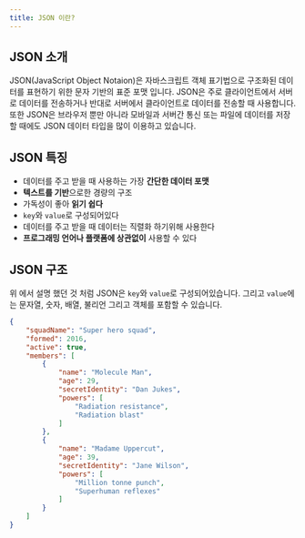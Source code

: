 ```yaml
---
title: JSON 이란?
---
```


## JSON 소개
JSON(JavaScript Object Notaion)은 자바스크립트 객체 표기법으로 구조화된 데이터를 표현하기 위한 문자 기반의 표준 포맷 입니다.
JSON은 주로 클라이언트에서 서버로 데이터를 전송하거나 반대로 서버에서 클라이언트로 데이터를 전송할 때 사용합니다. 또한 JSON은 브라우저 뿐만 아니라 모바일과 서버간 통신 또는 파일에 데이터를 저장할 때에도 JSON 데이터 타입을 많이 이용하고 있습니다.

## JSON 특징
- 데이터를 주고 받을 때 사용하는 가장 **간단한 데이터 포맷**
- **텍스트를 기반**으로한 경량의 구조
- 가독성이 좋아 **읽기 쉽다**
- `key`와 `value`로 구성되어있다
- 데이터를 주고 받을 때 데이터는 직렬화 하기위해 사용한다
- **프로그래밍 언어나 플랫폼에 상관없이** 사용할 수 있다

## JSON 구조
위 에서 설명 했던 것 처럼 JSON은 `key`와 `value`로 구성되어있습니다. 그리고 `value`에는 문자열, 숫자, 배열, 불리언 그리고 객체를 포함할 수 있습니다.
```json
{
    "squadName": "Super hero squad",
    "formed": 2016,
    "active": true,
    "members": [
        {
            "name": "Molecule Man",
            "age": 29,
            "secretIdentity": "Dan Jukes",
            "powers": [
                "Radiation resistance",
                "Radiation blast"
            ]
        },
        {
            "name": "Madame Uppercut",
            "age": 39,
            "secretIdentity": "Jane Wilson",
            "powers": [
                "Million tonne punch",
                "Superhuman reflexes"
            ]
        }
    ]
}
```
